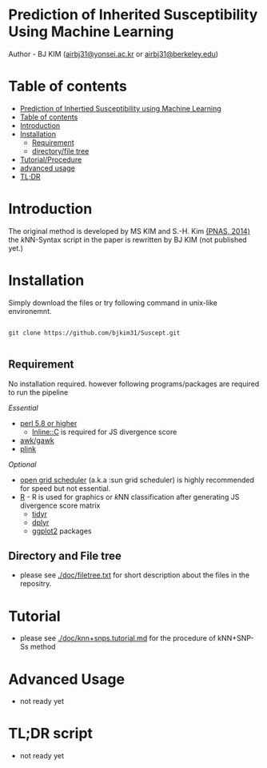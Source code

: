 # Prediction of Inherited Susceptibility Using Machine Learning

Author - BJ KIM (airbj31@yonsei.ac.kr or airbj31@berkeley.edu)

# Table of contents

- [Prediction of Inhertied Susceptibility using Machine Learning](#Prediction-of-Inherited-Susceptibility-Using-Machine-Learning)
- [Table of contents](#table-of-contents)
- [Introduction](#Introduction)
- [Installation](#Installation)
    - [Requirement](#Requirement)
    - [directory/file tree](#Directory-and-File-tree)
- [Tutorial/Procedure](#tutorial)
- [advanced usage](#advanced-usage)
- [TL;DR](#TL;DR)

# Introduction

The original method is developed by MS KIM and S.-H. Kim [(PNAS, 2014)](http://www.pnas.org/content/111/5/1921.abstract)
the *k*NN-Syntax script in the paper is rewritten by BJ KIM (not published yet.)

# Installation

Simply download the files or try following command in unix-like environemnt.


```

git clone https://github.com/bjkim31/Suscept.git


```

## Requirement 

No installation required. however following programs/packages are required to run the pipeline

*Essential*
- [perl 5.8 or higher](https://www.perl.org/) 
    - [Inline::C](http://search.cpan.org/~tinita/Inline-C-0.78/lib/Inline/C.pod) is required for JS divergence score
- [awk/gawk](https://www.gnu.org/software/gawk/)
- [plink](https://www.cog-genomics.org/plink2)

*Optional*
- [open grid scheduler](http://gridscheduler.sourceforge.net/) (a.k.a :sun grid scheduler) is highly recommended for speed but not essential.
- [R](https://cran.r-project.org/) - R is used for graphics or *k*NN classification after generating JS divergence score matrix
    - [tidyr](https://cran.r-project.org/web/packages/tidyr/)
    - [dplyr](https://cran.r-project.org/web/packages/dplyr/)
    - [ggplot2](https://cran.r-project.org/web/packages/ggplot2/) packages 

## Directory and File tree

- please see [./doc/filetree.txt](./doc/filetree.txt) for short description about the files in the repositry.

# Tutorial

- please see [./doc/knn+snps.tutorial.md](./doc/knn+snps.tutorial.md) for the procedure of kNN+SNP-Ss method 

# Advanced Usage

- not ready yet

# TL;DR script

- not ready yet
